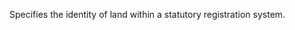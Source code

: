 ﻿Specifies the identity of land within a statutory registration system. 

<blockquote note: the property landtitleid is to be used in preference to deprecated attribute landtitlenumber in ifcsite. note:="" the="" property="" landtitleid="" is="" to="" be="" used="" in="" preference="" to="" deprecated="" attribute="" landtitlenumber="" in=""></blockquote note: the property landtitleid is to be used in preference to deprecated attribute landtitlenumber in ifcsite.>